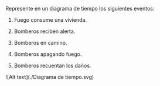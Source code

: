 ﻿Represente en un diagrama de tiempo los siguientes eventos:

1.  Fuego consume una vivienda.
    
2.  Bomberos reciben alerta.
    
3.  Bomberos en camino.
    
4.  Bomberos apagando fuego.
    
5.  Bomberos recuentan los daños.

![Alt text](./Diagrama de tiempo.svg)

